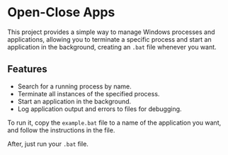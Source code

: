 # Open-Close Apps

This project provides a simple way to manage Windows processes and applications, allowing you to terminate a specific process and start an application in the background, creating an `.bat` file whenever you want.

## Features

- Search for a running process by name.
- Terminate all instances of the specified process.
- Start an application in the background.
- Log application output and errors to files for debugging.

To run it, copy the `example.bat` file to a name of the application you want, and follow the instructions in the file.

After, just run your `.bat` file.